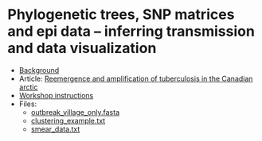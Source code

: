 # Phylogenetic trees, SNP matrices and epi data – inferring transmission and data visualization


* [Background](https://www.dropbox.com/s/hgot4d49mf5rurp/RSLee_background20180609.pdf)
* Article: [Reemergence and amplification of tuberculosis in the Canadian arctic](https://www.dropbox.com/s/3hzpls5cs74q0is/J%20Infect%20Dis%20Lee%202015.pdf)
* [Workshop instructions](https://www.dropbox.com/s/6r3hv1yg277igz2/RSLee_Workshop_I_instructions_20180609_no_drop.pdf)
* Files:
    - [outbreak_village_only.fasta](https://www.dropbox.com/s/3x51o341glxzp7i/outbreak_village_only.fasta)
    - [clustering_example.txt](https://www.dropbox.com/s/y9y0joacklmu6rz/clustering_example.txt)
    - [smear_data.txt](https://www.dropbox.com/s/xkcjheti81d1yr0/smear_data.txt)
